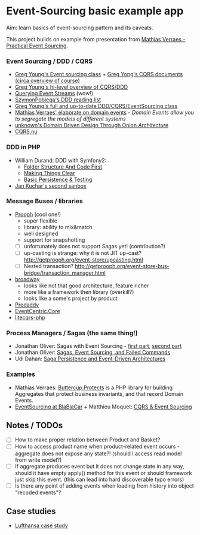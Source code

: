 # Event-Sourcing basic example app

Aim: learn basics of event-sourcing pattern and its caveats.

This project builds on example from presentation from [Mathias Verraes - Practical Event Sourcing](http://verraes.net/2014/03/practical-event-sourcing/).
 
### Event Sourcing / DDD / CQRS

- [Greg Young's Event sourcing class](https://www.youtube.com/watch?v=whCk1Q87_ZI) + [Greg Yong's CQRS documents (circa overview of course)](https://cqrs.files.wordpress.com/2010/11/cqrs_documents.pdf)
- [Greg Young's hi-level overview of CQRS/DDD](https://www.youtube.com/watch?v=KXqrBySgX-s)
- [Querying Event Streams](https://www.youtube.com/watch?v=DWhQggR13u8) (wow!)
- [SzymonPobiega's DDD reading list](https://gist.github.com/SzymonPobiega/5220595)
- [Greg Young's full and up-to-date DDD/CQRS/EventSourcing class](http://subscriptions.viddler.com/GregYoung)
- [Mathias Verraes' elaborate on domain events](http://verraes.net/2014/11/domain-events/) - *Domain Events allow you to segregate the models of different systems*
- [unknown's Domain Driven Design Through Onion *Architecture*](https://www.youtube.com/watch?v=pL9XeNjy_z4)
- [CQRS.nu](http://cqrs.nu/)

### DDD in PHP
- William Durand: DDD with Symfony2:
  - [Folder Structure And Code First](http://williamdurand.fr/2013/08/07/ddd-with-symfony2-folder-structure-and-code-first/)
  - [Making Things Clear](http://williamdurand.fr/2013/08/20/ddd-with-symfony2-making-things-clear/)
  - [Basic Persistence & Testing](http://williamdurand.fr/2013/11/13/ddd-with-symfony2-basic-persistence-and-testing/)
- [Jan Kuchar's second sanbox](https://gitlab.grifart.cz/jkuchar1/thesis-example-application)

### Message Buses / libraries

- [Prooph](http://getprooph.org/) (cool one!)
  - super flexible
  - library: ability to mix&match
  - well designed
  - support for snapshotting
  - [ ] unfortunately does not support Sagas yet! (contribution?)
  - [ ] up-casting is strange: why it is not JIT up-cast? http://getprooph.org/event-store/upcasting.html
  - [ ] Nested transaction? http://getprooph.org/event-store-bus-bridge/transaction_manager.html
- [broadway](https://github.com/qandidate-labs/broadway)
  - looks like not that good architecture, feature richer
  - more like a framework then library (overkill?)
  - looks like a some's project by product
- [Predaddy](https://github.com/szjani/predaddy)
- [EventCentric.Core](https://github.com/event-centric/EventCentric.Core)
- [litecqrs-php](https://github.com/beberlei/litecqrs-php)
 
### Process Managers / Sagas (the same thing!)
- Jonathan Oliver: Sagas with Event Sourcing - [first part](http://blog.jonathanoliver.com/cqrs-sagas-with-event-sourcing-part-i-of-ii/), [second part](http://blog.jonathanoliver.com/cqrs-sagas-with-event-sourcing-part-ii-of-ii/)
- Jonathan Oliver: [Sagas, Event Sourcing, and Failed Commands](http://blog.jonathanoliver.com/sagas-event-sourcing-and-failed-commands/)
- Udi Dahan: [Saga Persistence and Event-Driven Architectures](http://udidahan.com/2009/04/20/saga-persistence-and-event-driven-architectures/)

### Examples
- Mathias Verraes: [Buttercup.Protects](http://buttercup-php.github.io/protects/) is a PHP library for building Aggregates that protect business invariants, and that record Domain Events.
- [EventSourcing at BlaBlaCar](http://blablatech.com/blog/micro-service-at-blablacar) + Matthieu Moquet: [CQRS & Event Sourcing](https://speakerdeck.com/mattketmo/cqrs-and-event-sourcing)

## Notes / TODOs

- [ ] How to make proper relation between Product and Basket?
- [ ] How to access product name when product-related event occurs - aggregate does not expose any state?! (should I access read model from write model?)
- [ ] If aggregate produces event but it does not change state in any way, should it have empty apply() method for this event or should framework just skip this event. (this can lead into hard discoverable typo errors)
- [ ] Is there any point of adding events when loading from history into object "recoded events"?

## Case studies

- [Lufthansa case study](https://drive.google.com/file/d/0B_enB2DMKeyzbF96VjdKdjIzOHc/view)